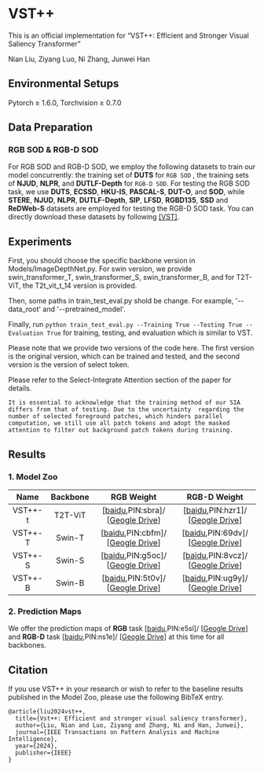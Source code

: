 # VST++
This is an official implementation for “VST++: Efficient and Stronger Visual Saliency Transformer”

Nian Liu, Ziyang Luo, Ni Zhang, Junwei Han


## Environmental Setups
Pytorch $\geq$ 1.6.0, Torchvision $\geq$ 0.7.0

## Data Preparation
### RGB SOD & RGB-D SOD
For RGB SOD and RGB-D SOD, we employ the following datasets to train our model concurrently: the training set of **DUTS** for `RGB SOD` , the training sets of **NJUD**, **NLPR**, and **DUTLF-Depth** for `RGB-D SOD`. 
For testing the RGB SOD task, we use **DUTS**, **ECSSD**, **HKU-IS**, **PASCAL-S**, **DUT-O**, and **SOD**, while **STERE**, **NJUD**, **NLPR**, **DUTLF-Depth**, **SIP**, **LFSD**, **RGBD135**, **SSD** and **ReDWeb-S** datasets are employed for testing the RGB-D SOD task. You can directly download these datasets by following [[VST]](https://github.com/nnizhang/VST?tab=readme-ov-file).

## Experiments
First, you should choose the specific backbone version in Models/ImageDepthNet.py. For swin version, we provide swin_transformer_T, swin_transformer_S, swin_transformer_B, and for T2T-ViT, the T2t_vit_t_14 version is provided.

Then, some paths in  train_test_eval.py shold be change. For example, '--data_root' and '--pretrained_model'. 

Finally, run `python train_test_eval.py --Training True --Testing True --Evaluation True` for training, testing, and evaluation which is similar to VST.

Please note that we provide two versions of the code here. The first version is the original version, which can be trained and tested, and the second version is the version of select token. 

Please refer to the Select-Integrate Attention section of the paper for details.

`It is essential to acknowledge that the training method of our SIA differs from that of testing. Due to the uncertainty  regarding the number of selected foreground patches, which hinders parallel computation, we still use all patch tokens and adopt the masked attention to filter out background patch tokens during training.
`

## Results

### 1. Model Zoo
| Name | Backbone | RGB Weight | RGB-D Weight | 
|  :---: |  :---:    | :---:   |  :---:   |
| VST++-t |  T2T-ViT    |  [[baidu](https://pan.baidu.com/s/1h4tV4i6fL8pvwkMrKQcWCA?pwd=sbra),PIN:sbra]/ [[Geogle Drive](https://drive.google.com/file/d/14CIcPEH4w9gcL3C-NWzdF26n7eCYDMJF/view?usp=sharing)]   | [[baidu](https://pan.baidu.com/s/17BrdgGtCrDZnO76qIcFIrg?pwd=hzr1),PIN:hzr1]/ [[Geogle Drive](https://drive.google.com/file/d/1Z9AWqyjJOmo2trXCOXOZKGsHgUcKZdr_/view?usp=sharing)] |
| VST++-T |  Swin-T    | [[baidu](https://pan.baidu.com/s/1dGf6fAjHmP3tCwJIuHv1AA?pwd=cbfm),PIN:cbfm]/ [[Geogle Drive](https://drive.google.com/file/d/1CtovuG63Xal7H-RaMh7arpg4mUkl5YAP/view?usp=sharing)]   | [[baidu](https://pan.baidu.com/s/188LO0l5ki70tkW5r0l5sgw?pwd=69dv),PIN:69dv]/ [[Geogle Drive](https://drive.google.com/file/d/1C3Erb8aq0-f_75so6mgVR6-0yNDC-CPD/view?usp=sharing)] |
| VST++-S |  Swin-S    | [[baidu](https://pan.baidu.com/s/1zzh9tewf6fYxZ6lNe7j0YA?pwd=g5oc),PIN:g5oc]/ [[Geogle Drive](https://drive.google.com/file/d/1wYLzQZy-xPddKde6tUSEE1BTrxrgoX_w/view?usp=sharing)]    | [[baidu](https://pan.baidu.com/s/1pUikzhuvLLpwAf1aVIqpwA?pwd=8vcz),PIN:8vcz]/ [[Geogle Drive](https://drive.google.com/file/d/1SbQU3nqPPCqxNYvq-YfUUEIEiiX7nRO2/view?usp=sharing)] |
| VST++-B |  Swin-B    |  [[baidu](https://pan.baidu.com/s/1cpuOj6jIwdld57UkDGMSfg?pwd=5t0v),PIN:5t0v]/ [[Geogle Drive](https://drive.google.com/file/d/1JhOFgsxlSWhhgOvvGzhHl2HcpJhuD_TG/view?usp=sharing)]  | [[baidu](https://pan.baidu.com/s/139QkBzeWU_FT1DJR8om1wA?pwd=ug9y),PIN:ug9y]/ [[Geogle Drive](https://drive.google.com/file/d/1QvopABA4NR5MuWSiXBCQH__zBZbPDTmL/view?usp=sharing)]|

### 2. Prediction Maps
We offer the prediction maps of **RGB** task [[baidu](https://pan.baidu.com/s/1KWLpliMzXDyOP7OmtmFVoA?pwd=e5sl),PIN:e5sl]/ [[Geogle Drive](https://drive.google.com/drive/folders/1ll3cALBffbt9FOKBtY-7UOxcYfFcsMUM?usp=sharing)] and **RGB-D** task [[baidu](https://pan.baidu.com/s/1GcT3gRW_sE-fIWjcMn-91g?pwd=ns1e),PIN:ns1e]/ [[Geogle Drive](https://drive.google.com/drive/folders/1E7eWEODUs1_Rl0Rc5PSj-pt-n6GHzWlT?usp=sharing)] at this time for all backbones.

## Citation
If you use VST++ in your research or wish to refer to the baseline results published in the Model Zoo, please use the following BibTeX entry.
```
@article{liu2024vst++,
  title={Vst++: Efficient and stronger visual saliency transformer},
  author={Liu, Nian and Luo, Ziyang and Zhang, Ni and Han, Junwei},
  journal={IEEE Transactions on Pattern Analysis and Machine Intelligence},
  year={2024},
  publisher={IEEE}
}
```
